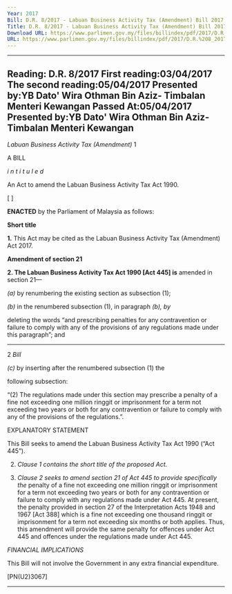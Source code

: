 ```yaml
---
Year: 2017
Bill: D.R. 8/2017 - Labuan Business Activity Tax (Amendment) Bill 2017 (Passed)
Title: D.R. 8/2017 - Labuan Business Activity Tax (Amendment) Bill 2017 (Passed)
Download URL: https://www.parlimen.gov.my/files/billindex/pdf/2017/D.R.%208_2017%20(eng).pdf
URL: https://www.parlimen.gov.my/files/billindex/pdf/2017/D.R.%208_2017%20(eng).pdf
---
```

---
Reading:
D.R. 8/2017
First reading:03/04/2017
The second reading:05/04/2017
Presented by:YB Dato' Wira Othman Bin Aziz- Timbalan Menteri Kewangan
Passed At:05/04/2017
Presented by:YB Dato' Wira Othman Bin Aziz- Timbalan Menteri Kewangan
---

_Labuan Business Activity Tax (Amendment)_ 1

A BILL

_i n t i t u l e d_

An Act to amend the Labuan Business Activity Tax Act 1990.

[ ]

**ENACTED** by the Parliament of Malaysia as follows:

**Short title**

**1.** This Act may be cited as the Labuan Business Activity Tax
(Amendment) Act 2017.

**Amendment of section 21**

**2. The Labuan Business Activity Tax Act 1990 [Act 445] is**
amended in section 21—

_(a)_ by renumbering the existing section as subsection (1);

_(b)_ in the renumbered subsection (1), in paragraph _(b), by_

deleting the words “and prescribing penalties for any
contravention or failure to comply with any of the
provisions of any regulations made under this paragraph”;
and


-----

2 _Bill_

_(c)_ by inserting after the renumbered subsection (1) the

following subsection:

“(2) The regulations made under this section may
prescribe a penalty of a fine not exceeding one million
ringgit or imprisonment for a term not exceeding two
years or both for any contravention or failure to comply
with any of the provisions of the regulations.”.

EXPLANATORY STATEMENT

This Bill seeks to amend the Labuan Business Activity Tax Act 1990
(“Act 445”).

2. _Clause 1 contains the short title of the proposed Act._

3. _Clause 2 seeks to amend section 21 of Act 445 to provide specifically the_
penalty of a fine not exceeding one million ringgit or imprisonment for a term
not exceeding two years or both for any contravention or failure to comply
with any regulations made under Act 445. At present, the penalty provided
in section 27 of the Interpretation Acts 1948 and 1967 [Act 388] which is
a fine not exceeding one thousand ringgit or imprisonment for a term not
exceeding six months or both applies. Thus, this amendment will provide the
same penalty for offences under Act 445 and offences under the regulations
made under Act 445.

_FINANCIAL IMPLICATIONS_

This Bill will not involve the Government in any extra financial expenditure.

[PN(U2)3067]


-----

